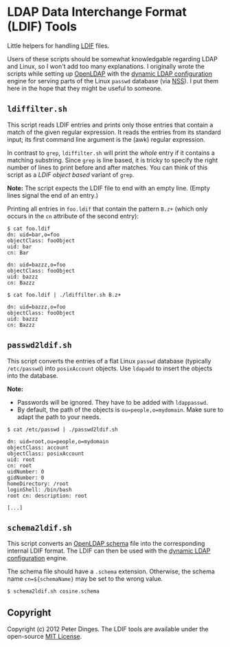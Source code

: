 LDAP Data Interchange Format (LDIF) Tools
=========================================

Little helpers for handling [LDIF][ldif] files.

Users of these scripts should be somewhat knowledgable regarding LDAP
and Linux, so I won't add too many explanations.  I originally wrote
the scripts while setting up [OpenLDAP][openldap] with the
[dynamic LDAP configuration][openldap-dynamic-config]
engine for serving parts of the Linux `passwd` database (via
[NSS][libnss-ldap]).  I put them here in the hope that they might be
useful to someone.


`ldiffilter.sh`
---------------

This script reads LDIF entries and prints only those entries that
contain a match of the given regular expression.  It reads the entries
from its standard input; its first command line argument is the (awk)
regular expression.

In contrast to `grep`, `ldiffilter.sh` will print the *whole* entry if
it contains a matching substring.  Since `grep` is line based, it is
tricky to specify the right number of lines to print before and after
matches.  You can think of this script as a *LDIF object based*
variant of `grep`.

**Note:** The script expects the LDIF file to end with an empty line.
  (Empty lines signal the end of an entry.)

Printing all entries in `foo.ldif` that contain the pattern `B.z+`
(which only occurs in the `cn` attribute of the second entry):
~~~
$ cat foo.ldif 
dn: uid=bar,o=foo
objectClass: fooObject
uid: bar
cn: Bar

dn: uid=bazzz,o=foo
objectClass: fooObject
uid: bazzz
cn: Bazzz

$ cat foo.ldif | ./ldiffilter.sh B.z+

dn: uid=bazzz,o=foo
objectClass: fooObject
uid: bazzz
cn: Bazzz

~~~


`passwd2ldif.sh` 
----------------

This script converts the entries of a flat Linux `passwd` database
(typically `/etc/passwd`) into `posixAccount` objects.  Use `ldapadd`
to insert the objects into the database.

**Note:**
* Passwords will be ignored.  They have to be added with `ldappasswd`.
* By default, the path of the objects is `ou=people,o=mydomain`.  Make
  sure to adapt the path to your needs.

~~~~
$ cat /etc/passwd | ./passwd2ldif.sh
 
dn: uid=root,ou=people,o=mydomain
objectClass: account
objectClass: posixAccount
uid: root
cn: root
uidNumber: 0
gidNumber: 0
homeDirectory: /root
loginShell: /bin/bash
root cn: description: root

[...]
~~~~


`schema2ldif.sh`
----------------

This script converts an
[OpenLDAP schema](http://www.openldap.org/doc/admin24/schema.html)
file into the corresponding internal LDIF format.  The LDIF can then
be used with the [dynamic LDAP configuration][openldap-dynamic-config]
engine.

The schema file should have a `.schema` extension.  Otherwise, the
schema name `cn=${schemaName}` may be set to the wrong value.

~~~~
$ schema2ldif.sh cosine.schema
~~~~


Copyright
---------

Copyright (c) 2012 Peter Dinges.  The LDIF tools are available under
the open-source [MIT License][mit-license].

[ldif]: http://en.wikipedia.org/wiki/LDIF "LDAP Data Interchange Format"
[openldap]: http://openldap.org "OpenLDAP LDAP Server"
[openldap-dynamic-config]: http://www.openldap.org/doc/admin24/slapdconf2.html
[libnss-ldap]: http://wiki.debian.org/LDAP/NSS "Using an LDAP server
for serving Linux information databases"
[mit-license]: http://opensource.org/licenses/mit-license.php

